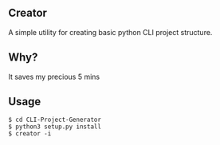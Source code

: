 ## Creator
A simple utility for creating basic python CLI project structure.

## Why? 
It saves my precious 5 mins

## Usage
```
$ cd CLI-Project-Generator
$ python3 setup.py install
$ creator -i
```
